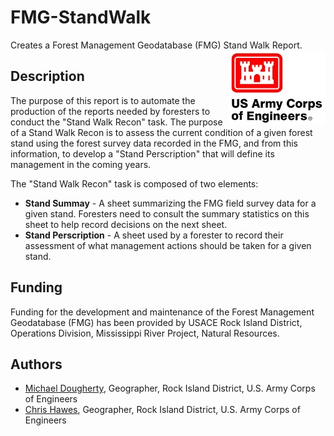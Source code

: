 # FMG-StandWalk 
Creates a Forest Management Geodatabase (FMG) Stand Walk Report. <img src="docs/images/HDQLO-03_h120.jpg" align="right" />

## Description
The purpose of this report is to automate the production of the reports needed by foresters to conduct the "Stand Walk Recon" task. The purpose of a Stand Walk Recon is to assess the current condition of a given forest stand using the forest survey data recorded in the FMG, and from this information, to develop a "Stand Perscription" that will define its management in the coming years. 

The "Stand Walk Recon" task is composed of two elements:
* **Stand Summay** - A sheet summarizing the FMG field survey data for a given stand. Foresters need to consult the summary statistics on this sheet to help record decisions on the next sheet. 
* **Stand Perscription** - A sheet used by a forester to record their assessment of what management actions should be taken for a given stand. 

## Funding
Funding for the development and maintenance of the Forest Management Geodatabase (FMG) has been provided by USACE Rock Island District, Operations Division, Mississippi River Project, Natural Resources. 

## Authors
* [Michael Dougherty](mailto:Michael.P.Dougherty@usace.army.mil), Geographer, Rock Island District, U.S. Army Corps of Engineers
* [Chris Hawes](mailto:Christopher.C.Hawes@usace.army.mil), Geographer, Rock Island District, U.S. Army Corps of Engineers